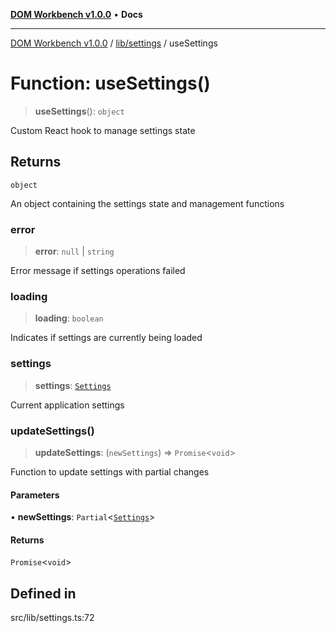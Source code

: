 [**DOM Workbench v1.0.0**](../../../README.md) • **Docs**

***

[DOM Workbench v1.0.0](../../../modules.md) / [lib/settings](../README.md) / useSettings

# Function: useSettings()

> **useSettings**(): `object`

Custom React hook to manage settings state

## Returns

`object`

An object containing the settings state and management functions

### error

> **error**: `null` \| `string`

Error message if settings operations failed

### loading

> **loading**: `boolean`

Indicates if settings are currently being loaded

### settings

> **settings**: [`Settings`](../interfaces/Settings.md)

Current application settings

### updateSettings()

> **updateSettings**: (`newSettings`) => `Promise`\<`void`\>

Function to update settings with partial changes

#### Parameters

• **newSettings**: `Partial`\<[`Settings`](../interfaces/Settings.md)\>

#### Returns

`Promise`\<`void`\>

## Defined in

src/lib/settings.ts:72
